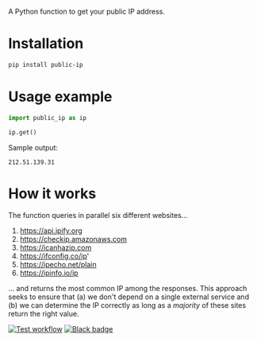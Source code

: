 A Python function to get your public IP address.

# Installation

```bash
pip install public-ip
```

# Usage example

```python
import public_ip as ip

ip.get()
```

Sample output:

```
212.51.139.31
```

# How it works

The function queries in parallel six different websites...

1. https://api.ipify.org
1. https://checkip.amazonaws.com
1. https://icanhazip.com
1. https://ifconfig.co/ip'
1. https://ipecho.net/plain
1. https://ipinfo.io/ip

... and returns the most common IP among the responses. This approach seeks to ensure that (a) we don't depend on a single external service and (b) we can determine the IP correctly as long as a _majority_ of these sites return the right value.

[![Test workflow](https://github.com/vterron/public-ip/actions/workflows/test.yml/badge.svg)](https://github.com/vterron/public-ip/actions/workflows/test.yml)
[![Black badge](https://img.shields.io/badge/code%20style-black-000000.svg)](https://github.com/psf/black)
